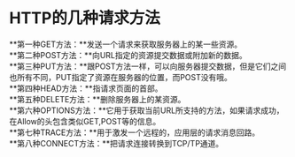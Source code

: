 # HTTP的几种请求方法

**第一种GET方法：**发送一个请求来获取服务器上的某一些资源。\
**第二种POST方法：**向URL指定的资源提交数据或附加新的数据。\
**第三种PUT方法：**跟POST方法一样，可以向服务器提交数据，但是它们之间也所有不同，PUT指定了资源在服务器的位置，而POST没有哦。\
**第四种HEAD方法：**指请求页面的首部。\
**第五种DELETE方法：**删除服务器上的某资源。\
**第六种OPTIONS方法：**它用于获取当前URL所支持的方法，如果请求成功，在Allow的头包含类似GET,POST等的信息。\
**第七种TRACE方法：**用于激发一个远程的，应用层的请求消息回路。\
**第八种CONNECT方法：**把请求连接转换到TCP/TP通道。
